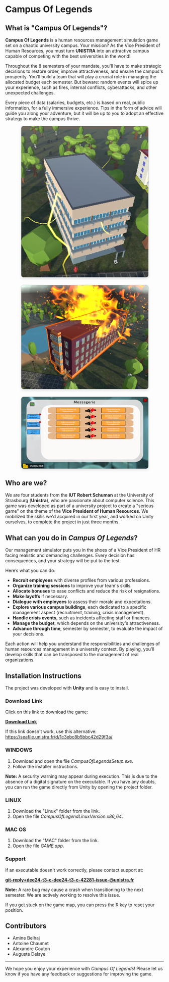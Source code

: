 # Campus Of Legends

## What is "Campus Of Legends"?

**Campus Of Legends** is a human resources management simulation game set on a chaotic university campus. Your mission? As the Vice President of Human Resources, you must turn **UNISTRA** into an attractive campus capable of competing with the best universities in the world!

Throughout the 8 semesters of your mandate, you'll have to make strategic decisions to restore order, improve attractiveness, and ensure the campus's prosperity. You'll build a team that will play a crucial role in managing the allocated budget each semester. But beware: random events will spice up your experience, such as fires, internal conflicts, cyberattacks, and other unexpected challenges.

Every piece of data (salaries, budgets, etc.) is based on real, public information, for a fully immersive experience. Tips in the form of advice will guide you along your adventure, but it will be up to you to adopt an effective strategy to make the campus thrive.

<div style="display: flex; flex-direction: column; align-items: center; gap: 20px;">
    <div style="width: 80%; box-sizing: border-box;">
        <img src="./ReadMeImage/batHack.png"
             alt="Building hacking event"
             style="width: 100%; height: auto; border: 1px solid #ccc; border-radius: 8px; box-shadow: 0 4px 8px rgba(0, 0, 0, 0.1);">
    </div>
    <div style="width: 80%; box-sizing: border-box;">
        <img src="./ReadMeImage/batEnFeu.png"
             alt="Building on fire"
             style="width: 100%; height: auto; border: 1px solid #ccc; border-radius: 8px; box-shadow: 0 4px 8px rgba(0, 0, 0, 0.1);">
    </div>
    <div style="width: 80%; box-sizing: border-box;">
        <img src="./ReadMeImage/empasContent.png"
             alt="Discontent employees"
             style="width: 100%; height: auto; border: 1px solid #ccc; border-radius: 8px; box-shadow: 0 4px 8px rgba(0, 0, 0, 0.1);">
    </div>
</div>

## Who are we?

We are four students from the **IUT Robert Schuman** at the University of Strasbourg (**Unistra**), who are passionate about computer science. This game was developed as part of a university project to create a "serious game" on the theme of the **Vice President of Human Resources**. We mobilized the skills we'd acquired in our first year, and worked on Unity ourselves, to complete the project in just three months.

## What can you do in *Campus Of Legends*?

Our management simulator puts you in the shoes of a Vice President of HR facing realistic and demanding challenges. Every decision has consequences, and your strategy will be put to the test.

Here’s what you can do:

- **Recruit employees** with diverse profiles from various professions.
- **Organize training sessions** to improve your team's skills.
- **Allocate bonuses** to ease conflicts and reduce the risk of resignations.
- **Make layoffs** if necessary.
- **Dialogue with employees** to assess their morale and expectations.
- **Explore various campus buildings**, each dedicated to a specific management aspect (recruitment, training, crisis management).
- **Handle crisis events**, such as incidents affecting staff or finances.
- **Manage the budget**, which depends on the university's attractiveness.
- **Advance through time**, semester by semester, to evaluate the impact of your decisions.

Each action will help you understand the responsibilities and challenges of human resources management in a university context. By playing, you’ll develop skills  that can be transposed to the management of real organizations.

## Installation Instructions

The project was developed with **Unity** and is easy to install.

### Download Link

Click on this link to download the game:

[**Download Link**](https://seafile.unistra.fr/d/1c3ebc8b5bbc42d29f3a/)

If this link doesn't work, use this alternative: https://seafile.unistra.fr/d/1c3ebc8b5bbc42d29f3a/

### WINDOWS

1. Download and open the file *CampusOfLegendsSetup.exe*.
2. Follow the installer instructions.

**Note:** A security warning may appear during execution. This is due to the absence of a digital signature on the executable. If you have any doubts, you can run the game directly from Unity by opening the project folder.

### LINUX

1. Download the "Linux" folder from the link.
2. Open the file *CampusOfLegendLinuxVersion.x86_64*.

### MAC OS

1. Download the "MAC" folder from the link.
2. Open the file *GAME.app*.

### Support

If an executable doesn't work correctly, please contact support at:

**git-reply+dee24-t3-c-dee24-t3-c-42281-issue-@unistra.fr**

**Note:** A rare bug may cause a crash when transitioning to the next semester. We are actively working to resolve this issue.

If you get stuck on the game map, you can press the R key to reset your position.

## Contributors

- Amine Belhaj
- Antoine Chaumet
- Alexandre Couton
- Auguste Delaye

---
We hope you enjoy your experience with *Campus Of Legends*! Please let us know if you have any feedback or suggestions for improving the game.
